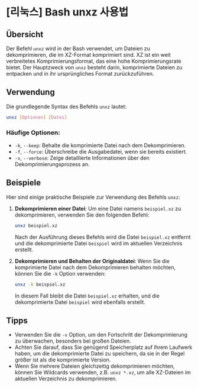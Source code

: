 # [리눅스] Bash unxz 사용법

## Übersicht
Der Befehl `unxz` wird in der Bash verwendet, um Dateien zu dekomprimieren, die im XZ-Format komprimiert sind. XZ ist ein weit verbreitetes Komprimierungsformat, das eine hohe Komprimierungsrate bietet. Der Hauptzweck von `unxz` besteht darin, komprimierte Dateien zu entpacken und in ihr ursprüngliches Format zurückzuführen.

## Verwendung
Die grundlegende Syntax des Befehls `unxz` lautet:

```bash
unxz [Optionen] [Datei]
```

### Häufige Optionen:
- `-k`, `--keep`: Behalte die komprimierte Datei nach dem Dekomprimieren.
- `-f`, `--force`: Überschreibe die Ausgabedatei, wenn sie bereits existiert.
- `-v`, `--verbose`: Zeige detaillierte Informationen über den Dekomprimierungsprozess an.

## Beispiele
Hier sind einige praktische Beispiele zur Verwendung des Befehls `unxz`:

1. **Dekomprimieren einer Datei**:
   Um eine Datei namens `beispiel.xz` zu dekomprimieren, verwenden Sie den folgenden Befehl:

   ```bash
   unxz beispiel.xz
   ```

   Nach der Ausführung dieses Befehls wird die Datei `beispiel.xz` entfernt und die dekomprimierte Datei `beispiel` wird im aktuellen Verzeichnis erstellt.

2. **Dekomprimieren und Behalten der Originaldatei**:
   Wenn Sie die komprimierte Datei nach dem Dekomprimieren behalten möchten, können Sie die `-k` Option verwenden:

   ```bash
   unxz -k beispiel.xz
   ```

   In diesem Fall bleibt die Datei `beispiel.xz` erhalten, und die dekomprimierte Datei `beispiel` wird ebenfalls erstellt.

## Tipps
- Verwenden Sie die `-v` Option, um den Fortschritt der Dekomprimierung zu überwachen, besonders bei großen Dateien.
- Achten Sie darauf, dass Sie genügend Speicherplatz auf Ihrem Laufwerk haben, um die dekomprimierte Datei zu speichern, da sie in der Regel größer ist als die komprimierte Version.
- Wenn Sie mehrere Dateien gleichzeitig dekomprimieren möchten, können Sie Wildcards verwenden, z.B. `unxz *.xz`, um alle XZ-Dateien im aktuellen Verzeichnis zu dekomprimieren.